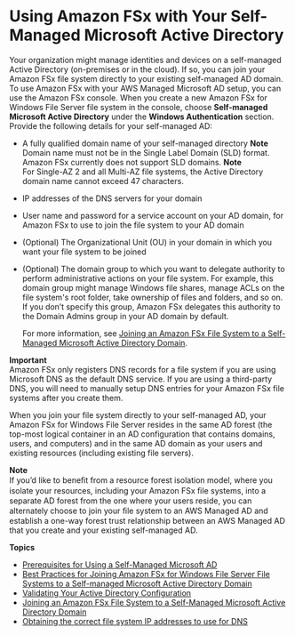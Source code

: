 # Using Amazon FSx with Your Self\-Managed Microsoft Active Directory<a name="self-managed-AD"></a>

Your organization might manage identities and devices on a self\-managed Active Directory \(on\-premises or in the cloud\)\. If so, you can join your Amazon FSx file system directly to your existing self\-managed AD domain\. To use Amazon FSx with your AWS Managed Microsoft AD setup, you can use the Amazon FSx console\. When you create a new Amazon FSx for Windows File Server file system in the console, choose **Self\-managed Microsoft Active Directory** under the **Windows Authentication** section\. Provide the following details for your self\-managed AD: 
+  A fully qualified domain name of your self\-managed directory 
**Note**  
Domain name must not be in the Single Label Domain \(SLD\) format\. Amazon FSx currently does not support SLD domains\.
**Note**  
For Single\-AZ 2 and all Multi\-AZ file systems, the Active Directory domain name cannot exceed 47 characters\.
+  IP addresses of the DNS servers for your domain 
+  User name and password for a service account on your AD domain, for Amazon FSx to use to join the file system to your AD domain 
+  \(Optional\) The Organizational Unit \(OU\) in your domain in which you want your file system to be joined
+ \(Optional\) The domain group to which you want to delegate authority to perform administrative actions on your file system\. For example, this domain group might manage Windows file shares, manage ACLs on the file system's root folder, take ownership of files and folders, and so on\. If you don’t specify this group, Amazon FSx delegates this authority to the Domain Admins group in your AD domain by default\. 

  For more information, see [Joining an Amazon FSx File System to a Self\-Managed Microsoft Active Directory Domain](creating-joined-ad-file-systems.md)\.

**Important**  
Amazon FSx only registers DNS records for a file system if you are using Microsoft DNS as the default DNS service\. If you are using a third\-party DNS, you will need to manually setup DNS entries for your Amazon FSx file systems after you create them\.

 When you join your file system directly to your self\-managed AD, your Amazon FSx for Windows File Server resides in the same AD forest \(the top\-most logical container in an AD configuration that contains domains, users, and computers\) and in the same AD domain as your users and existing resources \(including existing file servers\)\. 

**Note**  
If you’d like to beneﬁt from a resource forest isolation model, where you isolate your resources, including your Amazon FSx ﬁle systems, into a separate AD forest from the one where your users reside, you can alternately choose to join your ﬁle system to an AWS Managed AD and establish a one\-way forest trust relationship between an AWS Managed AD that you create and your existing self\-managed AD\. 

**Topics**
+ [Prerequisites for Using a Self\-Managed Microsoft AD](self-manage-prereqs.md)
+ [Best Practices for Joining Amazon FSx for Windows File Server File Systems to a Self\-managed Microsoft Active Directory Domain](self-managed-AD-best-practices.md)
+ [Validating Your Active Directory Configuration](validate-ad-config.md)
+ [Joining an Amazon FSx File System to a Self\-Managed Microsoft Active Directory Domain](creating-joined-ad-file-systems.md)
+ [Obtaining the correct file system IP addresses to use for DNS](file-system-ip-addresses-for-dns.md)